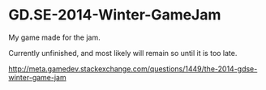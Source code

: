 GD.SE-2014-Winter-GameJam
=========================

My game made for the jam.

Currently unfinished, and most likely will remain so until it is too late.

http://meta.gamedev.stackexchange.com/questions/1449/the-2014-gdse-winter-game-jam
